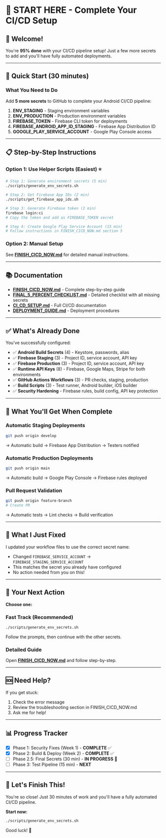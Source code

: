 # 🎯 START HERE - Complete Your CI/CD Setup

## 👋 Welcome!

You're **95% done** with your CI/CD pipeline setup! Just a few more secrets to add and you'll have fully automated deployments.

---

## 🚀 Quick Start (30 minutes)

### What You Need to Do

Add **5 more secrets** to GitHub to complete your Android CI/CD pipeline:

1. **ENV_STAGING** - Staging environment variables
2. **ENV_PRODUCTION** - Production environment variables
3. **FIREBASE_TOKEN** - Firebase CLI token for deployments
4. **FIREBASE_ANDROID_APP_ID_STAGING** - Firebase App Distribution ID
5. **GOOGLE_PLAY_SERVICE_ACCOUNT** - Google Play Console access

---

## 📋 Step-by-Step Instructions

### Option 1: Use Helper Scripts (Easiest) ⭐

```bash
# Step 1: Generate environment secrets (5 min)
./scripts/generate_env_secrets.sh

# Step 2: Get Firebase App IDs (2 min)
./scripts/get_firebase_app_ids.sh

# Step 3: Generate Firebase token (2 min)
firebase login:ci
# Copy the token and add as FIREBASE_TOKEN secret

# Step 4: Create Google Play Service Account (15 min)
# Follow instructions in FINISH_CICD_NOW.md section 5
```

### Option 2: Manual Setup

See **[FINISH_CICD_NOW.md](./FINISH_CICD_NOW.md)** for detailed manual instructions.

---

## 📚 Documentation

- **[FINISH_CICD_NOW.md](./FINISH_CICD_NOW.md)** - Complete step-by-step guide
- **[FINAL_5_PERCENT_CHECKLIST.md](./FINAL_5_PERCENT_CHECKLIST.md)** - Detailed checklist with all missing secrets
- **[CI_CD_SETUP.md](./CI_CD_SETUP.md)** - Full CI/CD documentation
- **[DEPLOYMENT_GUIDE.md](./DEPLOYMENT_GUIDE.md)** - Deployment procedures

---

## ✅ What's Already Done

You've successfully configured:

- ✅ **Android Build Secrets** (4) - Keystore, passwords, alias
- ✅ **Firebase Staging** (3) - Project ID, service account, API key
- ✅ **Firebase Production** (3) - Project ID, service account, API key
- ✅ **Runtime API Keys** (8) - Firebase, Google Maps, Stripe for both environments
- ✅ **GitHub Actions Workflows** (3) - PR checks, staging, production
- ✅ **Build Scripts** (3) - Test runner, Android builder, iOS builder
- ✅ **Security Hardening** - Firebase rules, build config, API key protection

---

## 🎉 What You'll Get When Complete

### Automatic Staging Deployments

```bash
git push origin develop
```

→ Automatic build → Firebase App Distribution → Testers notified

### Automatic Production Deployments

```bash
git push origin main
```

→ Automatic build → Google Play Console → Firebase rules deployed

### Pull Request Validation

```bash
git push origin feature-branch
# Create PR
```

→ Automatic tests → Lint checks → Build verification

---

## 🔧 What I Just Fixed

I updated your workflow files to use the correct secret name:

- Changed `FIREBASE_SERVICE_ACCOUNT` → `FIREBASE_STAGING_SERVICE_ACCOUNT`
- This matches the secret you already have configured
- No action needed from you on this!

---

## 🎯 Your Next Action

**Choose one:**

### Fast Track (Recommended)

```bash
./scripts/generate_env_secrets.sh
```

Follow the prompts, then continue with the other secrets.

### Detailed Guide

Open **[FINISH_CICD_NOW.md](./FINISH_CICD_NOW.md)** and follow step-by-step.

---

## 🆘 Need Help?

If you get stuck:

1. Check the error message
2. Review the troubleshooting section in FINISH_CICD_NOW.md
3. Ask me for help!

---

## 📊 Progress Tracker

- [x] Phase 1: Security Fixes (Week 1) - **COMPLETE** ✅
- [x] Phase 2: Build & Deploy (Week 2) - **COMPLETE** ✅
- [ ] Phase 2.5: Final Secrets (30 min) - **IN PROGRESS** 🔄
- [ ] Phase 3: Test Pipeline (15 min) - **NEXT**

---

## 🚀 Let's Finish This!

You're so close! Just 30 minutes of work and you'll have a fully automated CI/CD pipeline.

**Start now:**

```bash
./scripts/generate_env_secrets.sh
```

Good luck! 💪
